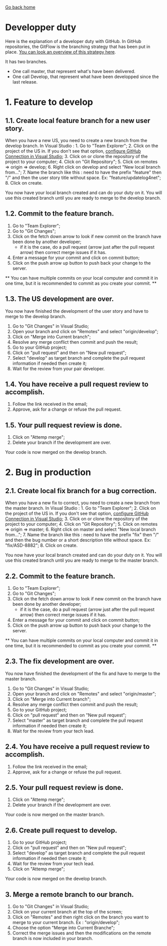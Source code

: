 [Go back home](./README.md)
# Developper duty

Here is the explanation of a developer duty with GitHub. In GitHub repositories, the GitFlow is the branching strategy that has been put in place. 
[You can look an overview of this strategy here](https://gitversion.net/docs/learn/branching-strategies/gitflow/). 

It has two branches. 
  * One call master, that represent what's have been delivered.
  * One call Develop, that represent what have been developped since the last release.

# 1. Feature to develop

## 1.1. Create local feature branch for a new user story.

When you have a new US, you need to create a new branch from the develop branch. 
In Visual Studio :
	1. Go to "Team Explorer";
	2. Click on the project of the US in. If you don't see that option, [configure GitHub Connection in Visual Studio](./VisualStudioGitHubConnection.md);
	3. Click on or clone the repository of the project to your computer;
	4. Click on "Git Repository";
	5. Click on remotes => origin => develop;
	6. Right click on develop and select "New local branch from...";
	7. Name the branch like this : need to have the prefix "feature" then "/" and then the user story title without space. Ex: "feature/updatelog4net";
	8. Click on create.
		
You now have your local branch created and can do your duty on it.
You will use this created branch until you are ready to merge to the develop branch.

## 1.2. Commit to the feature branch.

1. Go to "Team Explorer";
2. Go to "Git Changes";
3. Click on the fetch down arrow to look if new commit on the branch have been done by another developer;
	* if it is the case, do a pull request (arrow just after the pull request arrow) then correct merge issues if it has.
4. Enter a message for your commit and click on commit button;
5. Click on the push arrow up button to push back your change to the server. 

** You can have multiple commits on your local computer and commit it in one time, but it is recommended to commit as you create your commit. **

## 1.3. The US development are over.

You now have finished the development of the user story and have to merge to the develop branch.  

1. Go to "Git Changes" in Visual Studio;
2. Open your branch and click on "Remotes" and select "origin/develop";
3. Click on "Merge into Current branch";
4. Resolve any merge conflict then commit and push the result;
5. Go to your GitHub project;
6. Click on "pull request" and then on "New pull request";
7. Select "develop" as target branch and complete the pull request information if needed then create it;
8. Wait for the review from your pair developer.

## 1.4. You have receive a pull request review to accomplish.

1. Follow the link received in the email;
2. Approve, ask for a change or refuse the pull request.

## 1.5. Your pull request review is done.

1. Click on "Attemp merge";
2. Delete your branch if the development are over.

Your code is now merged on the develop branch.

# 2. Bug in production

## 2.1. Create local fix branch for a bug correction.

When you have a new fix to correct, you need to create a new branch from the master branch. 
In Visual Studio :
	1. Go to "Team Explorer";
	2. Click on the project of the US in. If you don't see that option, [configure GitHub Connection in Visual Studio](./VisualStudioGitHubConnection.md);
	3. Click on or clone the repository of the project to your computer;
	4. Click on "Git Repository";
	5. Click on remotes => origin => master;
	6. Right click on master and select "New local branch from...";
	7. Name the branch like this : need to have the prefix "fix" then "/" and then the bug number or a short description title without space. Ex: "fix/ASD-8882";
	8. Click on create.
		
You now have your local branch created and can do your duty on it.
You will use this created branch until you are ready to merge to the master branch.

## 2.2. Commit to the feature branch.

1. Go to "Team Explorer";
2. Go to "Git Changes";
3. Click on the fetch down arrow to look if new commit on the branch have been done by another developer;
	* if it is the case, do a pull request (arrow just after the pull request arrow) then correct merge issues if it has.
4. Enter a message for your commit and click on commit button;
5. Click on the push arrow up button to push back your change to the server. 

** You can have multiple commits on your local computer and commit it in one time, but it is recommended to commit as you create your commit. **

## 2.3. The fix development are over.

You now have finished the development of the fix and have to merge to the master branch.  

1. Go to "Git Changes" in Visual Studio;
2. Open your branch and click on "Remotes" and select "origin/master";
3. Click on "Merge into Current branch";
4. Resolve any merge conflict then commit and push the result;
5. Go to your GitHub project;
6. Click on "pull request" and then on "New pull request";
7. Select "master" as target branch and complete the pull request information if needed then create it;
8. Wait for the review from your tech lead.

## 2.4. You have receive a pull request review to accomplish.

1. Follow the link received in the email;
2. Approve, ask for a change or refuse the pull request.

## 2.5. Your pull request review is done.

1. Click on "Attemp merge";
2. Delete your branch if the development are over.

Your code is now merged on the master branch.

## 2.6. Create pull request to develop.

1. Go to your GitHub project;
2. Click on "pull request" and then on "New pull request";
3. Select "develop" as target branch and complete the pull request information if needed then create it;
4. Wait for the review from your tech lead.
5. Click on "Attemp merge";

Your code is now merged on the develop branch.

## 3. Merge a remote branch to our branch.

1. Go to "Git Changes" in Visual Studio;
2. Click on your current branch at the top of the screen;
3. Click on "Remotes" and then right click on the branch you want to merge to your current branch. Ex : "origin/develop";
4. Choose the option "Merge into Current Branche";
5. Correct the merge issues and then the modifications on the remote branch is now included in your branch.